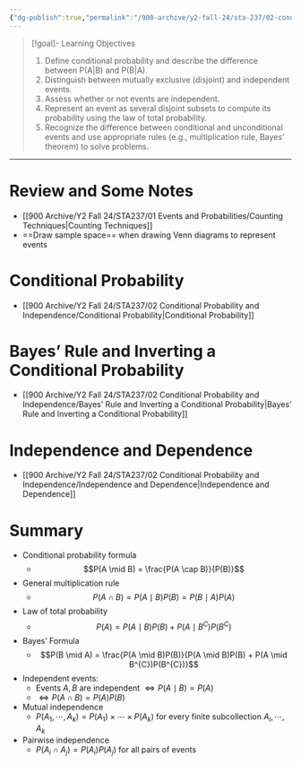 ```yaml
---
{"dg-publish":true,"permalink":"/900-archive/y2-fall-24/sta-237/02-conditional-probability-and-independence/week-3-conditional-probability-and-independence/","tags":["#lecture","#note","stats","university"],"created":"2024-09-17T13:54:30.000-07:00","updated":"2024-11-27T08:28:43.000-08:00"}
---
```



> [!goal]- Learning Objectives
>
> 1. Define conditional probability and describe the difference between P(A|B) and P(B|A).
> 2. Distinguish between mutually exclusive (disjoint) and independent events.
> 3. Assess whether or not events are independent.
> 4. Represent an event as several disjoint subsets to compute its probability using the law of total probability.
> 5. Recognize the difference between conditional and unconditional events and use appropriate rules (e.g., multiplication rule, Bayes’ theorem) to solve problems.

---

# Review and Some Notes

- [[900 Archive/Y2 Fall 24/STA237/01 Events and Probabilities/Counting Techniques\|Counting Techniques]]
- ==Draw sample space== when drawing Venn diagrams to represent events

# Conditional Probability

- [[900 Archive/Y2 Fall 24/STA237/02 Conditional Probability and Independence/Conditional Probability\|Conditional Probability]]

# Bayes’ Rule and Inverting a Conditional Probability

- [[900 Archive/Y2 Fall 24/STA237/02 Conditional Probability and Independence/Bayes’ Rule and Inverting a Conditional Probability\|Bayes’ Rule and Inverting a Conditional Probability]]

# Independence and Dependence

- [[900 Archive/Y2 Fall 24/STA237/02 Conditional Probability and Independence/Independence and Dependence\|Independence and Dependence]]

# Summary

- Conditional probability formula
    - $$P(A \mid B) = \frac{P(A \cap B)}{P(B)}$$
- General multiplication rule
    - $$P(A \cap B) = P(A \mid B)P(B) = P(B \mid A)P(A)$$
- Law of total probability
    - $$P(A) = P(A \mid B)P(B) + P(A \mid B^{C})P(B^{C})$$
- Bayes’ Formula
    - $$P(B \mid A) = \frac{P(A \mid B)P(B)}{P(A \mid B)P(B) + P(A \mid B^{C})P(B^{C})}$$
- Independent events:
    - Events $A, B$ are independent $\iff P(A \mid B) = P(A)$
    - $\iff P(A \cap B) = P(A)P(B)$
- Mutual independence
    - $P(A_{1}, \cdots , A_{k}) = P(A_{1}) \times \cdots \times P(A_{k})$ for every finite subcollection $A_{i}, \cdots, A_{k}$
- Pairwise independence
    - $P(A_{i} \cap A_{j}) = P(A_{i})P(A_{j})$ for all pairs of events
